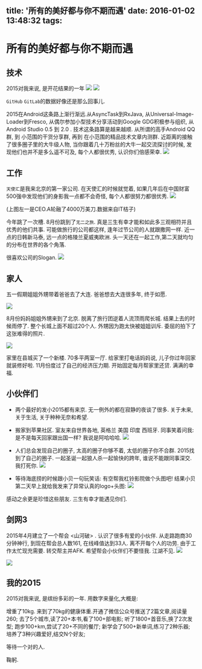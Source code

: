 title: '所有的美好都与你不期而遇'
date: 2016-01-02 13:48:32
tags:
---

# 所有的美好都与你不期而遇


## 技术

2015对我来说, 是开花结果的一年
![](http://ww1.sinaimg.cn/large/c1b2f9f1jw1ezl4gygsezj21kw0vpn46.jpg)
![](http://ww1.sinaimg.cn/large/c1b2f9f1jw1ezl4kjd4n5j21kw0v9tdl.jpg)

`GitHub` `GitLab`的数据好像还是那么回事儿.

2015在Android这条路上渐行渐远.从AsyncTask到RxJava, 从Universal-Image-Loader到Fresco, 从偶尔参加小型技术分享活动到Google GDG积极参与组织,  从Android Studio 0.5 到 2.0 . 技术这条路算是越来越顺. 从所谓的高手Android QQ群, 到 小范围的干货分享群, 再到 在小范围的精品技术文章内测群. 近距离的接触了很多圈子里的大牛级人物, 当你跟着几十万粉丝的大牛一起交流探讨的时候, 发现他们也并不是多么遥不可及, 每个人都很优秀, 认识你们倍感荣幸.
![](http://ww1.sinaimg.cn/large/c1b2f9f1jw1ezl5ltzwvaj20k00zk3zz.jpg)


## 工作

`天使汇`是我来北京的第一家公司. 在天使汇的时候就觉着, 如果几年后在中国财富500强中发现他们的身影我一点都不会奇怪, 每个人都很努力都很优秀. 
![](http://ww4.sinaimg.cn/large/c1b2f9f1jw1ezl5gdlmgnj20hs0nqjst.jpg)

(上图左一是CEO.A轮融了4000万美刀.数据来自IT桔子)


今年跳了一次槽. 8月份跳到了`无二之旅`. 真是三生有幸才能和如此多三观相符并且优秀的他们共事.
可能做旅行的公司都这样, 逢年过节公司的人就跟撒网一样. 近一点的日韩新马泰, 远一点的格陵兰夏威夷欧洲. 头一天还在一起工作,第二天就均匀的分布在世界的各个角落. 

很喜欢公司的Slogan.
![](http://ww2.sinaimg.cn/large/c1b2f9f1jw1ezl5ugsbchj21kw0v3dn4.jpg)


## 家人
五一假期姐姐外甥带着爸爸去了大连. 爸爸想去大连很多年, 终于如愿.

![](http://ww3.sinaimg.cn/large/c1b2f9f1jw1ezl65b4ihpj20nz0hstbp.jpg)

8月份妈妈姐姐外甥来到了北京. 脱离了旅行团逆着人流顶雨爬长城. 结果上去的时候雨停了. 整个长城上面不超过20个人. 外甥因为跑太快被姐姐训斥. 委屈的拍下了这张难得的照片.

![](http://ww2.sinaimg.cn/large/c1b2f9f1jw1ezl63du0ihj20tr0m8q5r.jpg)

家里在县城买了一个新楼. 70多平两室一厅. 给家里打电话妈妈说, 儿子你过年回家就装修好啦. 11月份度过了自己的经济压力期. 开始固定每月帮家里还贷. 满满的幸福.

## 小伙伴们

- 两个最好的发小2015都有来京. 无一例外的都在寂静的夜谈了很多. 关于未来, 关于生活, 关于种种无奈和希望. 

- 搬家到苹果社区. 室友来自世界各地, 英格兰 美国 印度 西班牙. 同事笑着问我:是不是每天回家跟出国一样? 我说是阿哈哈哈.
![](http://ww1.sinaimg.cn/large/c1b2f9f1jw1ezl76lgxsaj20k00zk0ua.jpg)  

- 人们总会发现自己的圈子, 太高的圈子你够不着, 太低的圈子你不合群. 2015找到了自己的圈子. 一起圣诞一起狼人杀一起愉快的跨年, 谁说不能跟同事深交. 我打死你. 
![](http://ww2.sinaimg.cn/large/c1b2f9f1jw1ezl6ksvmcxj20zg0zg429.jpg)

- 等待海底捞的时候跟小贝一句玩笑话: 有空帮我杠铃影院做个头图吧! 结果小贝第二天早上就给我发来了异常认真的logo+头图:
![](http://ww3.sinaimg.cn/large/c1b2f9f1jw1ezl6s5qld6j20k00zkmyv.jpg)

感动之余更是珍惜这些朋友. 三生有幸才能遇见你们.

## 剑网3
2015年4月建立了一个帮会 <山河破> . 认识了很多有爱的小伙伴. 从走路跑商30分钟神行, 到现在帮会总人数161, 在线峰值达到33人. 离不开每个人的功劳. 由于工作太忙现充需要. 转交帮主并AFK. 希望帮会小伙伴们不要怪我. 江湖不见.
![](http://ww2.sinaimg.cn/large/c1b2f9f1jw1ezl6zozjipj20qo0zk0yl.jpg)

![](http://ww3.sinaimg.cn/large/c1b2f9f1jw1ezl71ans3jj21js16gaid.jpg)


## 我的2015

2015对我来说, 是缤纷多彩的一年. 用数字来量化,大概是:

增重了10kg. 来到了70kg的健康体重.开通了微信公众号推送了2篇文章,阅读量260;
去了5个城市,读了20+本书,看了100+部电影;
听了1800+首音乐,换了2次发型;
跑步100+km,尝试了20+不同的餐厅;
新学会了500+新单词,练习了2种乐器;
培养了3种兴趣爱好,结交N个好友;

等待一个对的人.



鞠躬.





  





